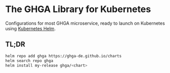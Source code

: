 # The GHGA Library for Kubernetes

Configurations for most GHGA microservice, ready to launch on Kubernetes using [Kubernetes Helm](https://github.com/helm/helm).

## TL;DR

```bash
helm repo add ghga https://ghga-de.github.io/charts
helm search repo ghga
helm install my-release ghga/<chart>
```